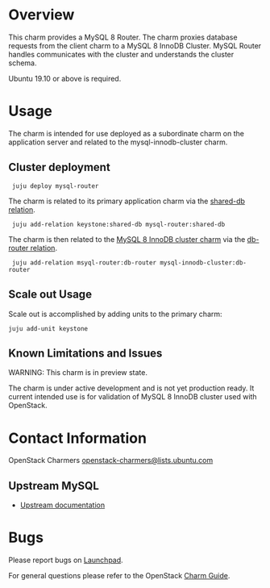 # Overview

This charm provides a MySQL 8 Router. The charm proxies database requests from
the client charm to a MySQL 8 InnoDB Cluster. MySQL Router handles communicates
with the cluster and understands the cluster schema.

Ubuntu 19.10 or above is required.

# Usage

The charm is intended for use deployed as a subordinate charm on the
application server and related to the mysql-innodb-cluster charm.

## Cluster deployment

```
 juju deploy mysql-router
```

The charm is related to its primary application charm via the
[shared-db relation](https://github.com/openstack/charm-interface-mysql-shared).

```
 juju add-relation keystone:shared-db mysql-router:shared-db
```

The charm is then related to the [MySQL 8 InnoDB cluster charm](https://github.com/openstack-charmers/charm-mysql-innodb-cluster) via the
[db-router relation](https://github.com/openstack-charmers/charm-interface-mysql-router).

```
 juju add-relation msyql-router:db-router mysql-innodb-cluster:db-router 
```

## Scale out Usage

Scale out is accomplished by adding units to the primary charm:

```
juju add-unit keystone
```

## Known Limitations and Issues

WARNING: This charm is in preview state.

The charm is under active development and is not yet production ready. It
current intended use is for validation of MySQL 8 InnoDB cluster used with
OpenStack.

# Contact Information

OpenStack Charmers <openstack-charmers@lists.ubuntu.com>

## Upstream MySQL

  - [Upstream documentation](https://dev.mysql.com/doc/mysql-router/8.0/en/)

# Bugs

Please report bugs on [Launchpad](https://bugs.launchpad.net/charm-mysql-router/+filebug).

For general questions please refer to the OpenStack [Charm Guide](https://docs.openstack.org/charm-guide/latest/).
